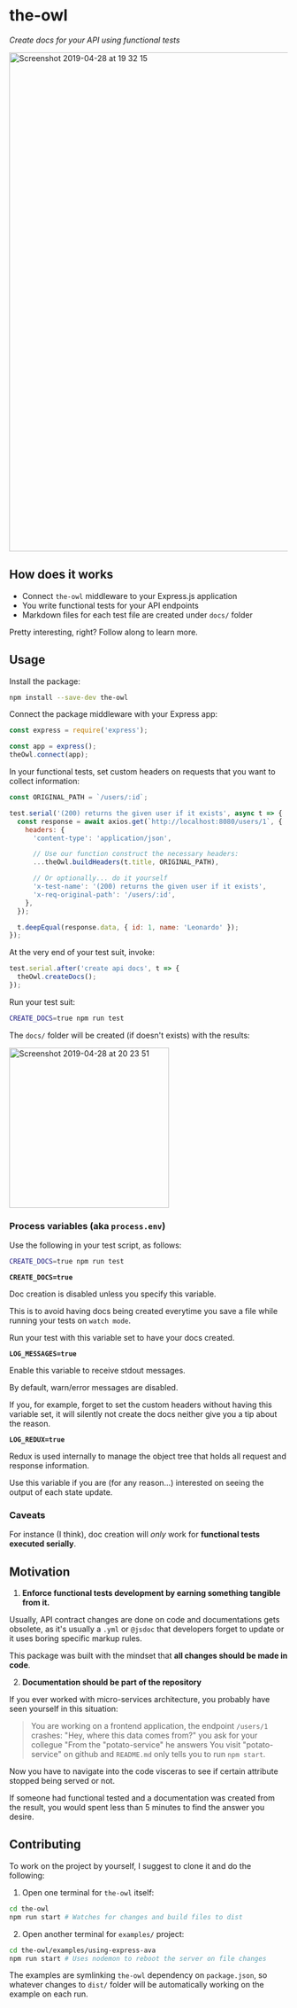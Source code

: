 # the-owl

_Create docs for your API using functional tests_

<img width="901" alt="Screenshot 2019-04-28 at 19 32 15" src="https://user-images.githubusercontent.com/11094572/56867964-840aa800-69ec-11e9-82ab-e2ae31590228.png">


## How does it works

- Connect `the-owl` middleware to your Express.js application
- You write functional tests for your API endpoints
- Markdown files for each test file are created under `docs/` folder

Pretty interesting, right? Follow along to learn more.


## Usage

Install the package:

```sh
npm install --save-dev the-owl
```

Connect the package middleware with your Express app:

```js
const express = require('express');

const app = express();
theOwl.connect(app);
```

In your functional tests, set custom headers on requests that you want to collect information:

```js
const ORIGINAL_PATH = `/users/:id`;

test.serial('(200) returns the given user if it exists', async t => {
  const response = await axios.get(`http://localhost:8080/users/1`, {
    headers: {
      'content-type': 'application/json',

      // Use our function construct the necessary headers:
      ...theOwl.buildHeaders(t.title, ORIGINAL_PATH),

      // Or optionally... do it yourself
      'x-test-name': '(200) returns the given user if it exists',
      'x-req-original-path': '/users/:id',
    },
  });

  t.deepEqual(response.data, { id: 1, name: 'Leonardo' });
});
```

At the very end of your test suit, invoke:

```js
test.serial.after('create api docs', t => {
  theOwl.createDocs();
});
```

Run your test suit:

```sh
CREATE_DOCS=true npm run test
```

The `docs/` folder will be created (if doesn't exists) with the results:

<img width="289" alt="Screenshot 2019-04-28 at 20 23 51" src="https://user-images.githubusercontent.com/11094572/56868513-90463380-69f3-11e9-96b8-3c9f3d99b1b8.png">


### Process variables (aka `process.env`)

Use the following in your test script, as follows:

```sh
CREATE_DOCS=true npm run test
```

**`CREATE_DOCS=true`**

Doc creation is disabled unless you specify this variable.

This is to avoid having docs being created everytime you save a file while running your tests on `watch mode`.

Run your test with this variable set to have your docs created.


**`LOG_MESSAGES=true`**

Enable this variable to receive stdout messages.

By default, warn/error messages are disabled.

If you, for example, forget to set the custom headers without having this variable set, it will silently not create the docs neither give you a tip about the reason.


**`LOG_REDUX=true`**

Redux is used internally to manage the object tree that holds all request and response information.

Use this variable if you are (for any reason...) interested on seeing the output of each state update.


### Caveats

For instance (I think), doc creation will _only_ work for **functional tests executed serially**.


## Motivation

1. **Enforce functional tests development by earning something tangible from it.**

Usually, API contract changes are done on code and documentations gets obsolete, as it's usually a `.yml` or `@jsdoc` that developers forget to update or it uses boring specific markup rules.

This package was built with the mindset that **all changes should be made in code**.

2. **Documentation should be part of the repository**

If you ever worked with micro-services architecture, you probably have seen yourself in this situation:

> You are working on a frontend application, the endpoint `/users/1` crashes:
> "Hey, where this data comes from?" you ask for your collegue
> "From the "potato-service" he answers
> You visit "potato-service" on github and `README.md` only tells you to run `npm start`.

Now you have to navigate into the code visceras to see if certain attribute stopped being served or not.

If someone had functional tested and a documentation was created from the result, you would spent less than 5 minutes to find the answer you desire.


## Contributing

To work on the project by yourself, I suggest to clone it and do the following:

1. Open one terminal for `the-owl` itself:

```sh
cd the-owl
npm run start # Watches for changes and build files to dist
```

2. Open another terminal for `examples/` project:

```sh
cd the-owl/examples/using-express-ava
npm run start # Uses nodemon to reboot the server on file changes
```

The examples are symlinking `the-owl` dependency on `package.json`, so whatever changes to `dist/` folder will be automatically working on the example on each run.
